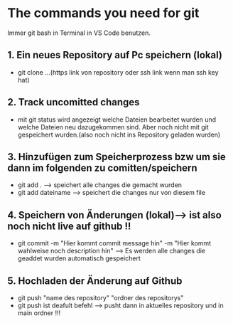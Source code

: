 # The commands you need for git

Immer git bash in Terminal in VS Code benutzen.

## 1. Ein neues Repository auf Pc speichern (lokal)

- git clone ...(https link von repository oder ssh link wenn man ssh key hat)

## 2. Track uncomitted changes

- mit git status wird angezeigt welche Dateien bearbeitet wurden und welche Dateien neu dazugekommen sind. Aber noch nicht mit git gespeichert wurden.(also noch nicht ins Repository geladen wurden)

## 3. Hinzufügen zum Speicherprozess bzw um sie dann im folgenden zu comitten/speichern

- git add .       --> speichert alle changes die gemacht wurden
- git add dateiname    --> speichert die changes nur von diesem file 

## 4. Speichern von Änderungen (lokal)--> ist also noch nicht live auf github !!

- git commit -m "Hier kommt commit message hin" -m "Hier kommt wahlweise noch description hin"
--> Es werden alle changes die geaddet wurden automatisch gespeichert

## 5. Hochladen der Änderung auf Github

- git push "name des repository" "ordner des repositorys"
- git push ist deafult befehl --> pusht dann in aktuelles repository und in main ordner !!!
